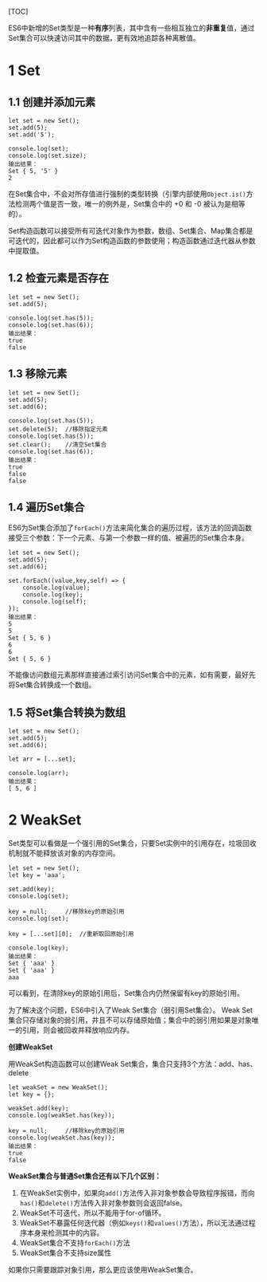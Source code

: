 [TOC]

ES6中新增的Set类型是一种**有序**列表，其中含有一些相互独立的**非重复**值，通过Set集合可以快速访问其中的数据，更有效地追踪各种离散值。



# 1 Set

## 1.1 创建并添加元素

```
let set = new Set();
set.add(5);
set.add('5');

console.log(set);
console.log(set.size);
输出结果：
Set { 5, '5' }
2
```



在Set集合中，不会对所存值进行强制的类型转换（引擎内部使用`Object.is()`方法检测两个值是否一致，唯一的例外是，Set集合中的 +0 和 -0 被认为是相等的）。

Set构造函数可以接受所有可迭代对象作为参数，数组、Set集合、Map集合都是可迭代的，因此都可以作为Set构造函数的参数使用；构造函数通过迭代器从参数中提取值。



## 1.2 检查元素是否存在

```
let set = new Set();
set.add(5);

console.log(set.has(5));
console.log(set.has(6));
输出结果：
true
false
```



## 1.3 移除元素

```
let set = new Set();
set.add(5);
set.add(6);

console.log(set.has(5));
set.delete(5);  //移除指定元素
console.log(set.has(5));
set.clear();    //清空Set集合
console.log(set.has(6));
输出结果：
true
false
false
```



## 1.4 遍历Set集合

ES6为Set集合添加了`forEach()`方法来简化集合的遍历过程，该方法的回调函数接受三个参数：下一个元素、与第一个参数一样的值、被遍历的Set集合本身。

```
let set = new Set();
set.add(5);
set.add(6);

set.forEach((value,key,self) => {
    console.log(value);
    console.log(key);
    console.log(self);
});
输出结果：
5
5
Set { 5, 6 }
6
6
Set { 5, 6 }
```

不能像访问数组元素那样直接通过索引访问Set集合中的元素，如有需要，最好先将Set集合转换成一个数组。



## 1.5 将Set集合转换为数组

```
let set = new Set();
set.add(5);
set.add(6);

let arr = [...set];

console.log(arr);
输出结果：
[ 5, 6 ]
```



# 2 WeakSet

Set类型可以看做是一个强引用的Set集合，只要Set实例中的引用存在，垃圾回收机制就不能释放该对象的内存空间。

```
let set = new Set();
let key = 'aaa';

set.add(key);
console.log(set);

key = null;     //移除key的原始引用
console.log(set);

key = [...set][0];  //重新取回原始引用

console.log(key);
输出结果：
Set { 'aaa' }
Set { 'aaa' }
aaa
```

可以看到，在清除key的原始引用后，Set集合内仍然保留有key的原始引用。

为了解决这个问题，ES6中引入了Weak Set集合（弱引用Set集合）。 Weak Set集合只存储对象的弱引用，并且不可以存储原始值；集合中的弱引用如果是对象唯一的引用，则会被回收并释放响应内存。



**创建WeakSet**

用WeakSet构造函数可以创建Weak Set集合，集合只支持3个方法：add、has、delete

```
let weakSet = new WeakSet();
let key = {};

weakSet.add(key);
console.log(weakSet.has(key));

key = null;     //移除key的原始引用
console.log(weakSet.has(key));
输出结果：
true
false
```



**WeakSet集合与普通Set集合还有以下几个区别：**

1. 在WeakSet实例中，如果向`add()`方法传入非对象参数会导致程序报错，而向`has()`和`delete()`方法传入非对象参数则会返回false。
2. WeakSet不可迭代，所以不能用于for-of循环。
3. WeakSet不暴露任何迭代器（例如`keys()`和`values()`方法），所以无法通过程序本身来检测其中的内容。
4. WeakSet集合不支持`forEach()`方法
5. WeakSet集合不支持size属性

如果你只需要跟踪对象引用，那么更应该使用WeakSet集合。